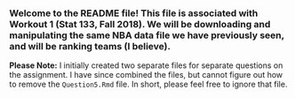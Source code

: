 ### Welcome to the README file! This file is associated with Workout 1 (Stat 133, Fall 2018). We will be downloading and manipulating the same NBA data file we have previously seen, and will be ranking teams (I believe). 



**Please Note:** I initially created two separate files for separate questions on the assignment. I have since combined the files, but cannot figure out how to remove the `Question5.Rmd` file. In short, please feel free to ignore that file.
